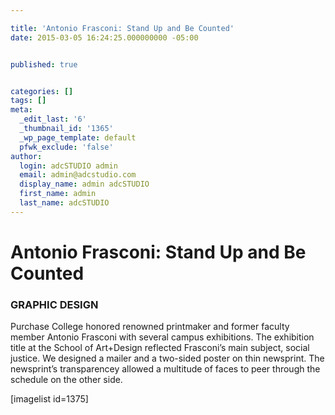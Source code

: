 ```yaml
---

title: 'Antonio Frasconi: Stand Up and Be Counted'
date: 2015-03-05 16:24:25.000000000 -05:00


published: true


categories: []
tags: []
meta:
  _edit_last: '6'
  _thumbnail_id: '1365'
  _wp_page_template: default
  pfwk_exclude: 'false'
author:
  login: adcSTUDIO admin
  email: admin@adcstudio.com
  display_name: admin adcSTUDIO
  first_name: admin
  last_name: adcSTUDIO
---
```

<h1 class="p1">Antonio Frasconi: Stand Up and Be Counted</h1>
<h3 class="p2">GRAPHIC DESIGN</h3>
<p class="p2">Purchase College honored renowned printmaker and former faculty member Antonio Frasconi with several campus exhibitions. The exhibition title at the School of Art+Design reflected Frasconi’s main subject, social justice. We designed a mailer and a two-sided poster on thin newsprint. The newsprint’s transparencey allowed a multitude of faces to peer through the schedule on the other side.


<p class="p2">[imagelist id=1375]


